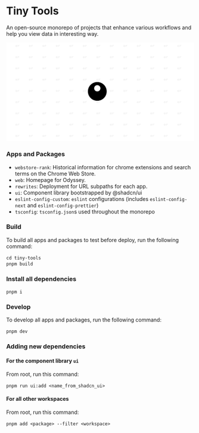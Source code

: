 # Tiny Tools

An open-source monorepo of projects that enhance various workflows and help you view data in interesting way. 

<img src="https://github.com/viewodyssey/tiny-tools/blob/main/cover.png"/>

### Apps and Packages

- `webstore-rank`: Historical information for chrome extensions and search terms on the Chrome Web Store. 
- `web`: Homepage for Odyssey. 
- `rewrites`: Deployment for URL subpaths for each app.
- `ui`: Component library bootstrapped by @shadcn/ui
- `eslint-config-custom`: `eslint` configurations (includes `eslint-config-next` and `eslint-config-prettier`)
- `tsconfig`: `tsconfig.json`s used throughout the monorepo

### Build

To build all apps and packages to test before deploy, run the following command:

```
cd tiny-tools
pnpm build
```

### Install all dependencies
```
pnpm i
```

### Develop

To develop all apps and packages, run the following command:

```
pnpm dev
```

### Adding new dependencies
#### For the component library `ui`
From root, run this command:
```
pnpm run ui:add <name_from_shadcn_ui>
```
#### For all other workspaces
From root, run this command:
```
pnpm add <package> --filter <workspace>
```
